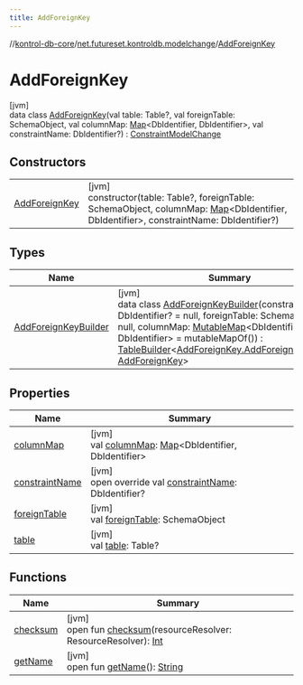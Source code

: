 ```yaml
---
title: AddForeignKey
---
```

//[kontrol-db-core](../../../index.html)/[net.futureset.kontroldb.modelchange](../index.html)/[AddForeignKey](index.html)



# AddForeignKey



[jvm]\
data class [AddForeignKey](index.html)(val table: Table?, val foreignTable: SchemaObject, val columnMap: [Map](https://kotlinlang.org/api/latest/jvm/stdlib/kotlin.collections/-map/index.html)&lt;DbIdentifier, DbIdentifier&gt;, val constraintName: DbIdentifier?) : [ConstraintModelChange](../-constraint-model-change/index.html)



## Constructors


| | |
|---|---|
| [AddForeignKey](-add-foreign-key.html) | [jvm]<br>constructor(table: Table?, foreignTable: SchemaObject, columnMap: [Map](https://kotlinlang.org/api/latest/jvm/stdlib/kotlin.collections/-map/index.html)&lt;DbIdentifier, DbIdentifier&gt;, constraintName: DbIdentifier?) |


## Types


| Name | Summary |
|---|---|
| [AddForeignKeyBuilder](-add-foreign-key-builder/index.html) | [jvm]<br>data class [AddForeignKeyBuilder](-add-foreign-key-builder/index.html)(constraintName: DbIdentifier? = null, foreignTable: SchemaObject? = null, columnMap: [MutableMap](https://kotlinlang.org/api/latest/jvm/stdlib/kotlin.collections/-mutable-map/index.html)&lt;DbIdentifier, DbIdentifier&gt; = mutableMapOf()) : [TableBuilder](../-table-builder/index.html)&lt;[AddForeignKey.AddForeignKeyBuilder](-add-foreign-key-builder/index.html), [AddForeignKey](index.html)&gt; |


## Properties


| Name | Summary |
|---|---|
| [columnMap](column-map.html) | [jvm]<br>val [columnMap](column-map.html): [Map](https://kotlinlang.org/api/latest/jvm/stdlib/kotlin.collections/-map/index.html)&lt;DbIdentifier, DbIdentifier&gt; |
| [constraintName](constraint-name.html) | [jvm]<br>open override val [constraintName](constraint-name.html): DbIdentifier? |
| [foreignTable](foreign-table.html) | [jvm]<br>val [foreignTable](foreign-table.html): SchemaObject |
| [table](table.html) | [jvm]<br>val [table](table.html): Table? |


## Functions


| Name | Summary |
|---|---|
| [checksum](../-model-change/checksum.html) | [jvm]<br>open fun [checksum](../-model-change/checksum.html)(resourceResolver: ResourceResolver): [Int](https://kotlinlang.org/api/latest/jvm/stdlib/kotlin/-int/index.html) |
| [getName](../-model-change/get-name.html) | [jvm]<br>open fun [getName](../-model-change/get-name.html)(): [String](https://kotlinlang.org/api/latest/jvm/stdlib/kotlin/-string/index.html) |

